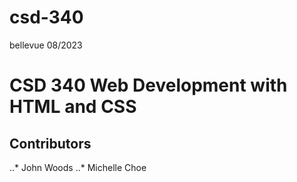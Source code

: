 # csd-340
bellevue 08/2023

# CSD 340 Web Development with HTML and CSS

## Contributors

..* John Woods
..* Michelle Choe

